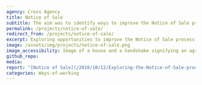 ```yaml
---
agency: Cross Agency
title: Notice of Sale
subtitle: The aim was to identify ways to improve the Notice of Sale process for the benefit of people selling and buying property, their agents (ie real estate agent, solicitors, conveyancers), councils and government agencies. The notice has added importance as it contains information that directly helps contribute to understanding New Zealand’s Financial and Physical Capital as defined in Treasury’s Living Standards Framework (LSF). There is no prescribed form for the notice, or methods to transmit the sale information to councils. The notices vary depending on the other information requirements councils request or what solicitors typically want to send to support the sale. The QV sales direct online form was originally built around what is mandatory but has been amended over time based on solicitor and council requirements; most notably contact details for the new owner. There is also no definition for the term ‘property’ as it’s not a clear concept. The Lab helped scope the future design work that would be needed to explore the opportunities in more depth to ascertain their desirability from a user perspective, viability from a business sustainability perspective, and feasibility from a technical perspective.
permalink: /projects/notice-of-sale/
redirect_from: /projects/notice-of-sale/
excerpt: Exploring opportunities to improve the Notice of Sale process as part of the life event of ‘selling and buying a property’.
image: /assets/img/projects/notice-of-sale.png
image_accessibility: Image of a house and a handshake signifying an agreement.
github_repo:
media:
report: "[Notice of Sale](/2018/10/12/Exploring-the-Notice-of-Sale-process/)"
categories: Ways-of-working
---
```

